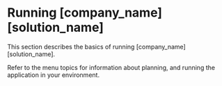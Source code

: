 # Running [company_name] [solution_name]

This section describes the basics of running [company_name] [solution_name].

Refer to the menu topics for information about planning, and running the application in your environment.

